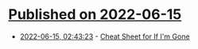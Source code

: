 # [Published on 2022-06-15](index.md)

* [2022-06-15, 02:43:23](https://news.ycombinator.com/item?id=31748553) - [Cheat Sheet for If I'm Gone](https://thoughtscollected.tech/posts/for-when-im-gone/)

